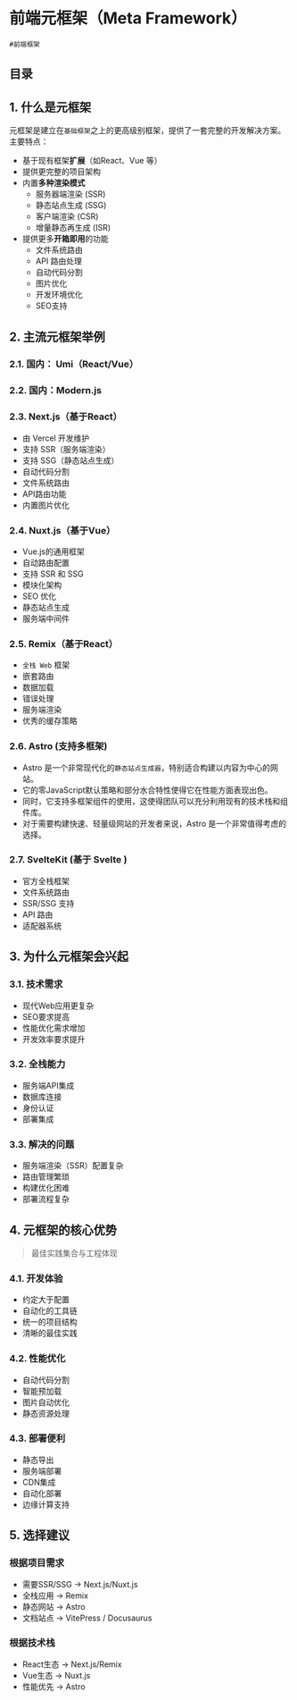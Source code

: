 
# 前端元框架（Meta Framework）

`#前端框架` 


## 目录
<!-- toc -->
 ## 1. 什么是元框架 

元框架是建立在`基础框架`之上的更高级别框架，提供了一套完整的开发解决方案。主要特点：

- 基于现有框架**扩展**（如React、Vue 等）
- 提供更完整的项目架构
- 内置**多种渲染模式**
	- 服务器端渲染 (SSR)
	- 静态站点生成 (SSG)
	- 客户端渲染 (CSR)
	- 增量静态再生成 (ISR)
- 提供更多**开箱即用**的功能
	- 文件系统路由
	- API 路由处理
	- 自动代码分割
	- 图片优化
	- 开发环境优化
	- SEO支持

## 2. 主流元框架举例

### 2.1. 国内： Umi（React/Vue） 

### 2.2. 国内：Modern.js

### 2.3. Next.js（基于React）

- 由 Vercel 开发维护
- 支持 SSR（服务端渲染）
- 支持 SSG（静态站点生成）
- 自动代码分割
- 文件系统路由
- API路由功能
- 内置图片优化

### 2.4. Nuxt.js（基于Vue）

- Vue.js的通用框架
- 自动路由配置
- 支持  SSR 和 SSG
- 模块化架构
- SEO 优化
- 静态站点生成
- 服务端中间件

### 2.5. Remix（基于React）

- `全栈 Web` 框架
- 嵌套路由
- 数据加载
- 错误处理
- 服务端渲染
- 优秀的缓存策略

### 2.6. Astro (支持多框架)

- Astro 是一个非常现代化的`静态站点生成器`，特别适合构建以内容为中心的网站。
- 它的零JavaScript默认策略和部分水合特性使得它在性能方面表现出色。
- 同时，它支持多框架组件的使用，这使得团队可以充分利用现有的技术栈和组件库。
- 对于需要构建快速、轻量级网站的开发者来说，Astro 是一个非常值得考虑的选择。

### 2.7. SvelteKit (基于 Svelte )

- 官方全栈框架
- 文件系统路由
- SSR/SSG 支持
- API 路由
- 适配器系统

## 3. 为什么元框架会兴起

### 3.1. 技术需求

- 现代Web应用更复杂
- SEO要求提高
- 性能优化需求增加
- 开发效率要求提升

### 3.2. 全栈能力

- 服务端API集成
- 数据库连接
- 身份认证
- 部署集成

### 3.3. 解决的问题

- 服务端渲染（SSR）配置复杂
- 路由管理繁琐
- 构建优化困难
- 部署流程复杂

## 4. 元框架的核心优势

> 最佳实践集合与工程体现

### 4.1. 开发体验

- 约定大于配置
- 自动化的工具链
- 统一的项目结构
- 清晰的最佳实践

### 4.2. 性能优化

- 自动代码分割
- 智能预加载
- 图片自动优化
- 静态资源处理

### 4.3. 部署便利

- 静态导出
- 服务端部署
- CDN集成
- 自动化部署
- 边缘计算支持

## 5. 选择建议

### 根据项目需求

- 需要SSR/SSG → Next.js/Nuxt.js
- 全栈应用 → Remix
- 静态网站 → Astro
- 文档站点 → VitePress / Docusaurus

### 根据技术栈

- React生态 → Next.js/Remix
- Vue生态 → Nuxt.js
- 性能优先 → Astro

